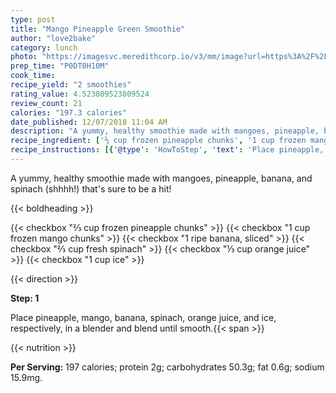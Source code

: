 ```yaml
---
type: post
title: "Mango Pineapple Green Smoothie"
author: "love2bake"
category: lunch
photo: "https://imagesvc.meredithcorp.io/v3/mm/image?url=https%3A%2F%2Fimages.media-allrecipes.com%2Fuserphotos%2F2302547.jpg"
prep_time: "P0DT0H10M"
cook_time: 
recipe_yield: "2 smoothies"
rating_value: 4.523809523809524
review_count: 21
calories: "197.3 calories"
date_published: 12/07/2018 11:04 AM
description: "A yummy, healthy smoothie made with mangoes, pineapple, banana, and spinach (shhhh!) that's sure to be a hit!"
recipe_ingredient: ['⅔ cup frozen pineapple chunks', '1 cup frozen mango chunks', '1 ripe banana, sliced', '⅔ cup fresh spinach', '⅓ cup orange juice', '1 cup ice']
recipe_instructions: [{'@type': 'HowToStep', 'text': 'Place pineapple, mango, banana, spinach, orange juice, and ice, respectively, in a blender and blend until smooth.\n'}]
---
```


A yummy, healthy smoothie made with mangoes, pineapple, banana, and spinach (shhhh!) that's sure to be a hit! 

{{< boldheading >}}

{{< checkbox "⅔ cup frozen pineapple chunks" >}}
{{< checkbox "1 cup frozen mango chunks" >}}
{{< checkbox "1  ripe banana, sliced" >}}
{{< checkbox "⅔ cup fresh spinach" >}}
{{< checkbox "⅓ cup orange juice" >}}
{{< checkbox "1 cup ice" >}}


{{< direction >}}

**Step: 1**

Place pineapple, mango, banana, spinach, orange juice, and ice, respectively, in a blender and blend until smooth.{{< span >}}

{{< nutrition >}}

**Per Serving:** 197 calories; protein 2g; carbohydrates 50.3g; fat 0.6g; sodium 15.9mg.